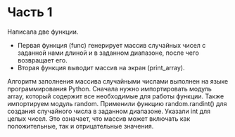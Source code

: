 # Часть 1

Написала две функции. <br> 
- Первая функция (func) генерирует массив случайных чисел с заданной нами длиной и в заданном диапазоне, после чего возвращает его. <br>
- Вторая функция выводит массив на экран (print_array). <br>

Алгоритм заполнения массива случайными числами выполнен на языке программирования Python. 
Сначала нужно импортировать модуль array, который содержит все необходимые для работы функции. Также импортируем модуль random.
Применили функцию random.randint() для создания случайного числа в заданном диапазоне.
Указали int для целых чисел. Это означает, что массив может включать как положительные, так и отрицательные значения.
